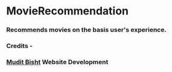 # MovieRecommendation

### Recommends movies on the basis user's experience.

### Credits - 
### [Mudit Bisht](https://github.com/Noobi7uke)   Website Development
